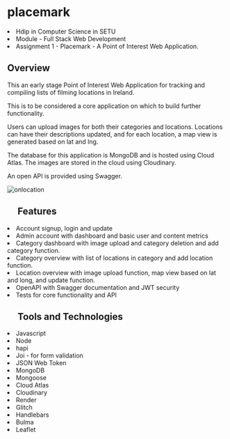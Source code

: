 # placemark

<li>Hdip in Computer Science in SETU</li>
<li>Module - Full Stack Web Development</li>
<li>Assignment 1 - Placemark - A Point of Interest Web Application. </li>

<h2>Overview</h2>

This an early stage Point of Interest Web Application for tracking and compiling lists of filming locations in Ireland. 

This is to be considered a core application on which to build further functionality.

Users can upload images for both their categories and locations. Locations can have their descriptions updated, and for each location, a map view is generated based on lat and lng.

The database for this application is MongoDB and is hosted using Cloud Atlas. The images are stored in the cloud using Cloudinary.

An open API is provided using Swagger.

![onlocation](https://user-images.githubusercontent.com/95751749/224562520-4c54ef27-c359-4027-be32-a7b82c63737b.PNG)

<ul><h2>Features</h2></ul>
<li>Account signup, login and update</li>
<li>Admin account with dashboard and basic user and content metrics</li>
<li>Category dashboard with image upload and category deletion and add category function.</li>
<li>Category overview with list of locations in category and add location function.</li>
<li>Location overview with image upload function, map view based on lat and long, and update function.</li>
<li>OpenAPI with Swagger documentation and JWT security</li>
<li>Tests for core functionality and API</li>

<ul><h2>Tools and Technologies</h2></ul>
<li>Javascript</li>
<li>Node</li>
<li>hapi</li>
<li>Joi - for form validation</li>
<li>JSON Web Token</li>

<li>MongoDB</li>
<li>Mongoose</li>
<li>Cloud Atlas</li>
<li>Cloudinary</li>
<li>Render</li>
<li>Glitch</li>

<li>Handlebars</li>
<li>Bulma</li>
<li>Leaflet</li>

